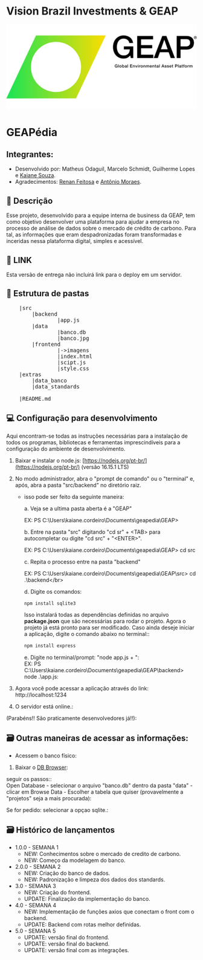 # Vision Brazil Investments & GEAP
<p>
<a href= "https://visionbrazil.com/"><img src="./src/frontend/imagens/GEAP.jpg" alt="LOGO GEAP" border="0"></a>
</p>

# GEAPédia

##  Integrantes: 
- Desenvolvido por: Matheus Odaguil, Marcelo Schmidt, Guilherme Lopes e <a href="https://www.linkedin.com/in/kaiane-souza-cordeiro-696076268/">Kaiane Souza</a>.
- Agradecimentos: <a href="https://www.linkedin.com/in/renan-feitosa-44328524a/">Renan Feitosa</a> e <a href="https://www.linkedin.com/in/antoniobfm/">Antônio Moraes</a>.

## 📝 Descrição

Esse projeto, desenvolvido para a equipe interna de business da GEAP, tem  como objetivo desenvolver uma plataforma para ajudar a empresa  no processo de análise de dados sobre o mercado de crédito de carbono. Para tal, as informações que eram despadronizadas foram transformadas e inceridas nessa plataforma digital, simples e acessível.

## 📝 LINK

Esta versão de entrega não incluirá link para o deploy em um servidor.


## 📁 Estrutura de pastas

<pre>
    |src
        |backend
                |app.js
        |data
                |banco.db
                |banco.jpg
        |frontend
                |->imagens
                |index.html
                |scipt.js
                |style.css
    |extras            
        |data_banco
        |data_standards

    |README.md
</pre>


## 💻 Configuração para desenvolvimento

Aqui encontram-se todas as instruções necessárias para a instalação de todos os programas, bibliotecas e ferramentas imprescindíveis para a configuração do ambiente de desenvolvimento.

1.  Baixar e instalar o node.js:  [https://nodejs.org/pt-br/](https://nodejs.org/pt-br/) (versão 16.15.1 LTS)</br>

2.  No modo administrador, abra o "prompt de comando" ou o "terminal" e, após,  abra a pasta "src/backend" no diretório raiz.</br>

    - isso pode ser feito da seguinte maneira: </br>

        a. Veja se a ultima pasta aberta é a "GEAP"</br>

        EX: PS C:\Users\kaiane.cordeiro\Documents\geapedia\GEAP> </br>

        
        b. Entre na pasta "src" digitando "cd sr" + \<TAB> para autocompletar ou digite "cd src" + "\<ENTER>". </br>

        EX: PS C:\Users\kaiane.cordeiro\Documents\geapedia\GEAP> cd src</br>

        c. Repita o processo entre na pasta "backend"</br>


        EX: PS C:\Users\kaiane.cordeiro\Documents\geapedia\GEAP\src> cd .\backend\</br>

        
        d. Digite os comandos:</br>


        ```sh
        npm install sqlite3
        ```

        Isso instalará todas as dependências definidas no arquivo <b>package.json</b> que são necessárias para rodar o projeto. Agora o projeto já está pronto para ser modificado. Caso ainda deseje iniciar a aplicação, digite o comando abaixo no terminal::</br>


        ```sh
        npm install express
        ```

        e. Digite no terminal/prompt: "node app.js + <ENTER>":</br>
        EX: PS C:\Users\kaiane.cordeiro\Documents\geapedia\GEAP\backend> node .\app.js:</br>


5. Agora você pode acessar a aplicação através do link: http://localhost:1234</br>
6. O servidor está online.:</br>

(Parabéns!! São praticamente desenvolvedores já!!):</br>

## 🗃 Outras maneiras de acessar as informações:

- Acessem o banco físico:</br>

1. Baixar o <a href="https://sqlitebrowser.org/dl/">DB Browser</a>:</br>

seguir os passos::</br>
    Open Database - selecionar o arquivo "banco.db" dentro da pasta "data" - clicar em Browse Data - Escolher a tabela que quiser (provavelmente a "projetos" seja a mais procurada):</br>

Se for pedido: selecionar a opçao sqlite.:</br>


## 🗃 Histórico de lançamentos

* 1.0.0 - SEMANA 1
    * NEW: Conhecimentos sobre o mercado de credito de carbono.
    * NEW: Começo da modelagem do banco.
* 2.0.0 - SEMANA 2
    * NEW: Criação do banco de dados.
    * NEW: Padronização e limpeza dos dados dos standards.
* 3.0 - SEMANA 3
    * NEW: Criação do frontend.
    * UPDATE: Finalização da implementação do banco.
* 4.0 - SEMANA 4
    * NEW: Implementação de funções axios que conectam o front com o backend.
    * UPDATE: Backend com rotas melhor definidas.
* 5.0 - SEMANA 5
    * UPDATE: versão final do frontend.
    * UPDATE: versão final do backend.
    * UPDATE: versão final com as integrações.
